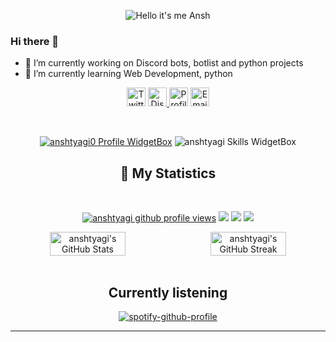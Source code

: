 <p align="center">
<img src="https://readme-typing-svg.demolab.com?font=Poppins&pause=1000&duration=4000&color=000080&center=true&width=435&repeat=false&lines=%22Hello+there!+%F0%9F%91%8B%F0%9F%8F%BB%22;%22I'm+Ansh!%22;%22Welcome+to+my+profile!%22" alt="Hello it's me Ansh" />
    
### Hi there 👋
- 🔭 I’m currently working on Discord bots, botlist and python projects
- 🌱 I’m currently learning Web Development, python
<div align = "center">
<p align="centre"> 
<a href="https://twitter.com/tyagiansh175"> <img width="30px" src="https://anshtyagi.is-a.dev/assets/images/icons8-twitter.gif" title="Twitter"/></a>
<a href="https://discord.com/user/671390595184459782"> <img width="30px" src="https://anshtyagi.is-a.dev/assets/images/icons8-discord.gif" title="Discord"/> </a>
<a href="https://anshtyagi.is-a.dev"> <img width="30px" src="https://anshtyagi.is-a.dev/assets/images/icons8-website.gif" title="Profile"/></a>
<a href="mailto:tyagiansh175@gmail.com"> <img width="30px" src="https://anshtyagi.is-a.dev/assets/images/icons8-email.gif" title="Email"/></a>
</p>

&nbsp;
<p align="center">
    <a href="https://github.com/anshtyagi0"><img src="https://github-widgetbox.vercel.app/api/profile?username=anshtyagi0&amp;theme=darkmode&amp;data=followers,repositories,stars,commits" alt="anshtyagi0 Profile WidgetBox"></a>
    <img src="https://github-widgetbox.vercel.app/api/skills?languages=js,python,linux,html,mysql,windows,markdown&amp;theme=darkmode" alt="anshtyagi Skills WidgetBox">
</p>
 
## 🔖 My Statistics
&nbsp;
<p align="center">
    <a href="https://www.github.com/anshtyagi0"><img src="https://komarev.com/ghpvc/?username=anshtyagi0&style=for-the-badge&color=161c1c&label=👁+PROFILE+VIEWS" alt="anshtyagi github profile views" /></a>
    <a href="https://www.apple.com"><img src="https://img.shields.io/badge/OS-Mac-e06c75?style=for-the-badge&logoColor=00ff99&logo=apple&color=161c1c" /></a>
    <a href="https://www.jetbrains.com/pycharm/"><img src="https://img.shields.io/badge/IDE-Pycharm-98c379?style=for-the-badge&logo=pycharm&color=161c1c&logoColor=00ff99" /></a>
    <a href="https://code.visualstudio.com/download"><img src="https://img.shields.io/badge/IDE-VS Code-98c379?style=for-the-badge&logo=visualstudiocode&color=161c1c&logoColor=00ff99" /></a>
<div style="display:flex;">
<img width="49%" src="https://github-readme-stats.vercel.app/api?username=anshtyagi0&show_icons=true&theme=dark&bg_color=161c1c&hide_border=true&icon_color=00ff99&title_color=00ff99&border_radius=16" alt="anshtyagi's GitHub Stats">
<span style="display:inline-block;width:2%"></span>
<img width="49%" src="https://streak-stats.demolab.com/?user=anshtyagi0&theme=dark&background=161c1c&hide_border=true&border_radius=16&ring=00ff99&fire=00ff99&currStreakLabel=00ff99" alt="anshtyagi's GitHub Streak">
</div>
<br>
</p>

## Currently listening
[![spotify-github-profile](https://spotify-github-profile.vercel.app/api/view?uid=3137gccuo6mgc6qcjygbo7vgndmu&cover_image=true&theme=default&show_offline=true&background_color=121212&interchange=true&bar_color=53b14f&bar_color_cover=false)](https://spotify-github-profile.vercel.app/api/view?uid=3137gccuo6mgc6qcjygbo7vgndmu&redirect=true)
</div>


------------------------------------------  
